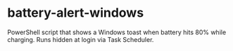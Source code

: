 # battery-alert-windows
PowerShell script that shows a Windows toast when battery hits 80% while charging. Runs hidden at login via Task Scheduler.
